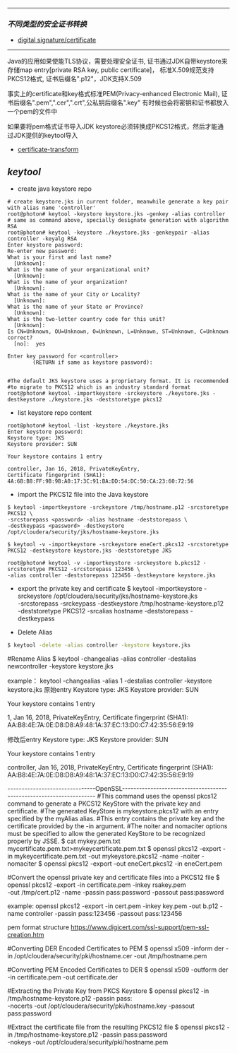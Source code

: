 
---

### *不同类型的安全证书转换*
- [digital signature/certificate](http://www.ruanyifeng.com/blog/2011/08/what_is_a_digital_signature.html)<br>

---

Java的应用如果使能TLS协议，需要处理安全证书, 证书通过JDK自带keystore来存储map entry[private RSA key, public certificate]，
标准X.509规范支持PKCS12格式, 证书后缀名".p12"，JDK支持X.509

事实上的certificate和key格式标准PEM(Privacy-enhanced Electronic Mail), 证书后缀名".pem",".cer",".crt",公私钥后缀名".key"
有时候也会将密钥和证书都放入一个pem的文件中

如果要将pem格式证书导入JDK keystore必须转换成PKCS12格式，然后才能通过JDK提供的keytool导入
- [certificate-transform](https://www.digitalocean.com/community/tutorials/java-keytool-essentials-working-with-java-keystores)

## *keytool*

* create java keystore repo
```shell
# create keystore.jks in current folder, meanwhile generate a key pair with alias name 'controller'
root@photon# keytool -keystore keystore.jks -genkey -alias controller
# same as command above, specially designate generation with algorithm RSA
root@photon# keytool -keystore ./keystore.jks -genkeypair -alias controller -keyalg RSA
Enter keystore password:  
Re-enter new password: 
What is your first and last name?
  [Unknown]:  
What is the name of your organizational unit?
  [Unknown]:  
What is the name of your organization?
  [Unknown]:  
What is the name of your City or Locality?
  [Unknown]:  
What is the name of your State or Province?
  [Unknown]:  
What is the two-letter country code for this unit?
  [Unknown]:  
Is CN=Unknown, OU=Unknown, O=Unknown, L=Unknown, ST=Unknown, C=Unknown correct?
  [no]:  yes

Enter key password for <controller>
        (RETURN if same as keystore password):  


#The default JKS keystore uses a proprietary format. It is recommended 
#to migrate to PKCS12 which is an industry standard format
root@photon# keytool -importkeystore -srckeystore ./keystore.jks -destkeystore ./keystore.jks -deststoretype pkcs12
```
* list keystore repo content
```shell
root@photon# keytool -list -keystore ./keystore.jks
Enter keystore password:  
Keystore type: JKS
Keystore provider: SUN

Your keystore contains 1 entry

controller, Jan 16, 2018, PrivateKeyEntry, 
Certificate fingerprint (SHA1): 4A:6B:B8:FF:9B:9B:A0:17:3C:91:BA:DD:54:DC:50:CA:23:60:72:56
```

* import the PKCS12 file into the Java keystore
```shell
$ keytool -importkeystore -srckeystore /tmp/hostname.p12 -srcstoretype PKCS12 \
-srcstorepass <password> -alias hostname -deststorepass \
-destkeypass <password> -destkeystore /opt/cloudera/security/jks/hostname-keystore.jks

$ keytool -v -importkeystore -srckeystore eneCert.pkcs12 -srcstoretype PKCS12 -destkeystore keystore.jks -deststoretype JKS

root@photon# keytool -v -importkeystore -srckeystore b.pkcs12 -srcstoretype PKCS12 -srcstorepass 123456 \
-alias controller -deststorepass 123456 -destkeystore keystore.jks
```

* export the private key and certificate
$ keytool -importkeystore -srckeystore /opt/cloudera/security/jks/hostname-keystore.jks \
-srcstorepass <password> -srckeypass <password> -destkeystore /tmp/hostname-keystore.p12 \
-deststoretype PKCS12 -srcalias hostname -deststorepass <password> -destkeypass <password>

* Delete Alias
```sh
$ keytool -delete -alias controller -keystore keystore.jks
```

#Rename Alias
$ keytool -changealias -alias controller -destalias newcontroller -keystore keystore.jks

example：
keytool -changealias -alias 1 -destalias controller -keystore keystore.jks
原始entry
Keystore type: JKS
Keystore provider: SUN

Your keystore contains 1 entry

1, Jan 16, 2018, PrivateKeyEntry, 
Certificate fingerprint (SHA1): AA:B8:4E:7A:0E:D8:D8:A9:48:1A:37:EC:13:D0:C7:42:35:56:E9:19

修改后entry
Keystore type: JKS
Keystore provider: SUN

Your keystore contains 1 entry

controller, Jan 16, 2018, PrivateKeyEntry, 
Certificate fingerprint (SHA1): AA:B8:4E:7A:0E:D8:D8:A9:48:1A:37:EC:13:D0:C7:42:35:56:E9:19

-------------------------------OpenSSL--------------------------------------------------------------------
#This command uses the openssl pkcs12 command to generate a PKCS12 KeyStore with the private key and certificate.
#The generated KeyStore is mykeystore.pkcs12 with an entry specified by the myAlias alias.
#This entry contains the private key and the certificate provided by the -in argument.
#The noiter and nomaciter options must be specified to allow the generated KeyStore to be recognized properly by JSSE.
$ cat mykey.pem.txt mycertificate.pem.txt>mykeycertificate.pem.txt
$ openssl pkcs12 -export -in mykeycertificate.pem.txt -out mykeystore.pkcs12 -name -noiter -nomaciter
$ openssl pkcs12 -export -out eneCert.pkcs12 -in eneCert.pem

#Convert the openssl private key and certificate files into a PKCS12 file
$ openssl pkcs12 -export -in certificate.pem -inkey rsakey.pem \
  -out /tmp/cert.p12 -name -passin pass:password -passout pass:password

example:
openssl pkcs12 -export -in cert.pem -inkey key.pem -out b.p12 -name controller -passin pass:123456 -passout pass:123456

pem format structure  https://www.digicert.com/ssl-support/pem-ssl-creation.htm

#Converting DER Encoded Certificates to PEM
$ openssl x509 -inform der -in /opt/cloudera/security/pki/hostname.cer -out /tmp/hostname.pem

#Converting PEM Encoded Certificates to DER
$ openssl x509 -outform der -in certificate.pem -out certificate.der

#Extracting the Private Key from PKCS Keystore
$ openssl pkcs12 -in /tmp/hostname-keystore.p12 -passin pass: \
   -nocerts -out /opt/cloudera/security/pki/hostname.key -passout pass:password

#Extract the certificate file from the resulting PKCS12 file
$ openssl pkcs12 -in /tmp/hostname-keystore.p12 -passin pass:password \
  -nokeys -out /opt/cloudera/security/pki/hostname.pem